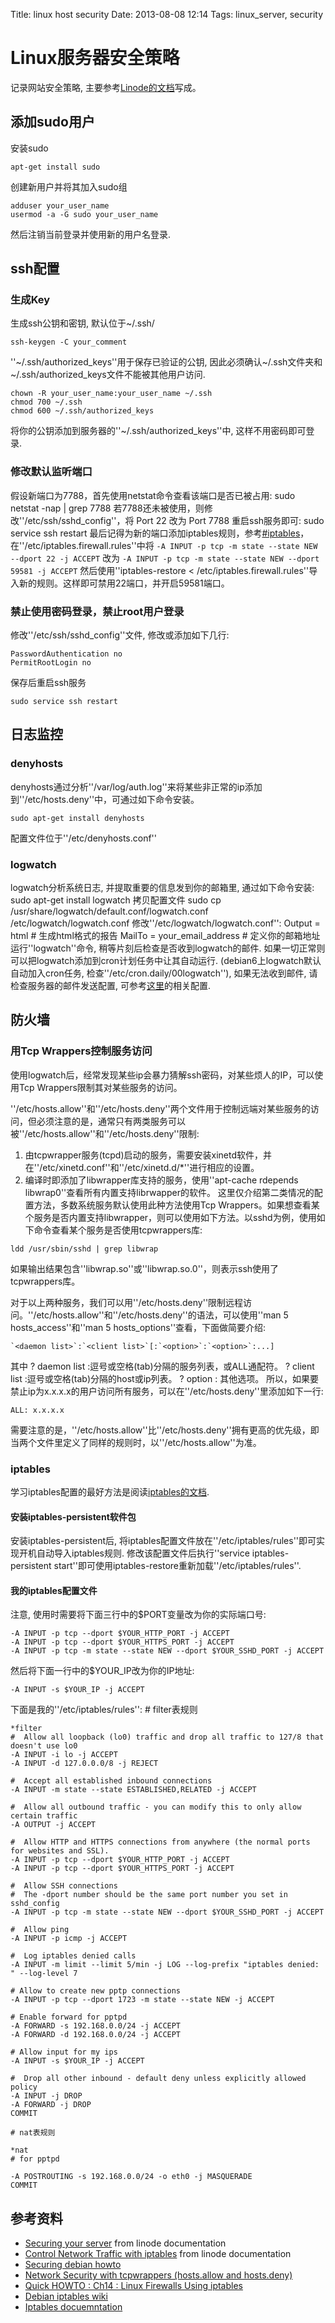 Title: linux host security
Date: 2013-08-08 12:14
Tags: linux_server, security

# Linux服务器安全策略

记录网站安全策略, 主要参考[Linode的文档](http://library.linode.com/securing-your-server)写成。
## 添加sudo用户

安装sudo

	
	apt-get install sudo

创建新用户并将其加入sudo组

	
	adduser your_user_name
	usermod -a -G sudo your_user_name

然后注销当前登录并使用新的用户名登录.

## ssh配置

### 生成Key
生成ssh公钥和密钥, 默认位于~/.ssh/

	
	ssh-keygen -C your_comment

''~/.ssh/authorized_keys''用于保存已验证的公钥, 因此必须确认~/.ssh文件夹和~/.ssh/authorized_keys文件不能被其他用户访问.

	
	chown -R your_user_name:your_user_name ~/.ssh
	chmod 700 ~/.ssh
	chmod 600 ~/.ssh/authorized_keys

将你的公钥添加到服务器的''~/.ssh/authorized_keys''中, 这样不用密码即可登录.

### 修改默认监听端口

假设新端口为7788，首先使用netstat命令查看该端口是否已被占用:
    sudo netstat -nap | grep 7788
若7788还未被使用，则修改''/etc/ssh/sshd_config''，将
    Port 22
改为
    Port 7788
重启ssh服务即可:
    sudo service ssh restart
最后记得为新的端口添加iptables规则，参考[#iptables](#iptables)，在''/etc/iptables.firewall.rules''中将
`-A INPUT -p tcp -m state --state NEW --dport 22 -j ACCEPT`
改为
`-A INPUT -p tcp -m state --state NEW --dport 59581 -j ACCEPT`
然后使用''iptables-restore < /etc/iptables.firewall.rules''导入新的规则。这样即可禁用22端口，并开启59581端口。

### 禁止使用密码登录，禁止root用户登录

修改''/etc/ssh/sshd_config''文件, 修改或添加如下几行:

	
	PasswordAuthentication no
	PermitRootLogin no

保存后重启ssh服务

	
	sudo service ssh restart 


## 日志监控

### denyhosts
denyhosts通过分析''/var/log/auth.log''来将某些非正常的ip添加到''/etc/hosts.deny''中，可通过如下命令安装。

	
	sudo apt-get install denyhosts

配置文件位于''/etc/denyhosts.conf''

### logwatch

logwatch分析系统日志, 并提取重要的信息发到你的邮箱里, 通过如下命令安装:
    sudo apt-get install logwatch 
拷贝配置文件
    sudo cp /usr/share/logwatch/default.conf/logwatch.conf /etc/logwatch/logwatch.conf
修改''/etc/logwatch/logwatch.conf'':
    Output = html                # 生成html格式的报告
    MailTo = your_email_address  # 定义你的邮箱地址
运行''logwatch''命令, 稍等片刻后检查是否收到logwatch的邮件. 如果一切正常则可以把logwatch添加到cron计划任务中让其自动运行. (debian6上logwatch默认自动加入cron任务, 检查''/etc/cron.daily/00logwatch''), 如果无法收到邮件, 请检查服务器的邮件发送配置, 可参考[这里](./build_linux_host#邮件设置)的相关配置.

## 防火墙

### 用Tcp Wrappers控制服务访问
使用logwatch后，经常发现某些ip会暴力猜解ssh密码，对某些烦人的IP，可以使用Tcp Wrappers限制其对某些服务的访问。

''/etc/hosts.allow''和''/etc/hosts.deny''两个文件用于控制远端对某些服务的访问，但必须注意的是，通常只有两类服务可以被''/etc/hosts.allow''和''/etc/hosts.deny''限制:
 1.  由tcpwrapper服务(tcpd)启动的服务，需要安装xinetd软件，并在''/etc/xinetd.conf''和''/etc/xinetd.d/*''进行相应的设置。
 2.  编译时即添加了libwrapper库支持的服务，使用''apt-cache rdepends libwrap0''查看所有内置支持librwapper的软件。
这里仅介绍第二类情况的配置方法，多数系统服务默认使用此种方法使用Tcp Wrappers。如果想查看某个服务是否内置支持libwrapper，则可以使用如下方法。以sshd为例，使用如下命令查看某个服务是否使用tcpwrappers库:

	
	ldd /usr/sbin/sshd | grep libwrap

如果输出结果包含''libwrap.so''或''libwrap.so.0''，则表示ssh使用了tcpwrappers库。

对于以上两种服务，我们可以用''/etc/hosts.deny''限制远程访问。''/etc/hosts.allow''和''/etc/hosts.deny''的语法，可以使用''man 5 hosts_access''和''man 5 hosts_options''查看，下面做简要介绍:

	
	`<daemon list>`:`<client list>`[:`<option>`:`<option>`:...]

其中
    ? daemon list 
    :逗号或空格(tab)分隔的服务列表，或ALL通配符。
    ? client list 
    :逗号或空格(tab)分隔的host或ip列表。
    ? option 
    : 其他选项。
所以，如果要禁止ip为x.x.x.x的用户访问所有服务，可以在''/etc/hosts.deny''里添加如下一行:

	
	ALL: x.x.x.x

需要注意的是，''/etc/hosts.allow''比''/etc/hosts.deny''拥有更高的优先级，即当两个文件里定义了同样的规则时，以''/etc/hosts.allow''为准。
### iptables

学习iptables配置的最好方法是阅读[iptables的文档](http://www.netfilter.org/documentation/).
#### 安装iptables-persistent软件包

安装iptables-persistent后, 将iptables配置文件放在''/etc/iptables/rules''即可实现开机自动导入iptables规则. 修改该配置文件后执行''service iptables-persistent start''即可使用iptables-restore重新加载''/etc/iptables/rules''.
#### 我的iptables配置文件

注意, 使用时需要将下面三行中的$PORT变量改为你的实际端口号:

	
	-A INPUT -p tcp --dport $YOUR_HTTP_PORT -j ACCEPT
	-A INPUT -p tcp --dport $YOUR_HTTPS_PORT -j ACCEPT
	-A INPUT -p tcp -m state --state NEW --dport $YOUR_SSHD_PORT -j ACCEPT

然后将下面一行中的$YOUR_IP改为你的IP地址:

	
	-A INPUT -s $YOUR_IP -j ACCEPT 

下面是我的''/etc/iptables/rules'':
    # filter表规则
    
    *filter
    #  Allow all loopback (lo0) traffic and drop all traffic to 127/8 that doesn't use lo0
    -A INPUT -i lo -j ACCEPT
    -A INPUT -d 127.0.0.0/8 -j REJECT

    #  Accept all established inbound connections
    -A INPUT -m state --state ESTABLISHED,RELATED -j ACCEPT

    #  Allow all outbound traffic - you can modify this to only allow certain traffic
    -A OUTPUT -j ACCEPT

    #  Allow HTTP and HTTPS connections from anywhere (the normal ports for websites and SSL).
    -A INPUT -p tcp --dport $YOUR_HTTP_PORT -j ACCEPT
    -A INPUT -p tcp --dport $YOUR_HTTPS_PORT -j ACCEPT

    #  Allow SSH connections
    #  The -dport number should be the same port number you set in sshd_config
    -A INPUT -p tcp -m state --state NEW --dport $YOUR_SSHD_PORT -j ACCEPT

    #  Allow ping
    -A INPUT -p icmp -j ACCEPT

    #  Log iptables denied calls
    -A INPUT -m limit --limit 5/min -j LOG --log-prefix "iptables denied: " --log-level 7

    # Allow to create new pptp connections
    -A INPUT -p tcp --dport 1723 -m state --state NEW -j ACCEPT

    # Enable forward for pptpd
    -A FORWARD -s 192.168.0.0/24 -j ACCEPT
    -A FORWARD -d 192.168.0.0/24 -j ACCEPT 

    # Allow input for my ips
    -A INPUT -s $YOUR_IP -j ACCEPT 

    #  Drop all other inbound - default deny unless explicitly allowed policy
    -A INPUT -j DROP
    -A FORWARD -j DROP 
    COMMIT

    # nat表规则

    *nat 
    # for pptpd

    -A POSTROUTING -s 192.168.0.0/24 -o eth0 -j MASQUERADE 
    COMMIT

## 参考资料

*  [Securing your server](http://library.linode.com/securing-your-server) from linode documentation
*  [Control Network Traffic with iptables](http://library.linode.com/security/firewalls/iptables) from linode documentation  
*  [Securing debian howto](http://www.debian.org/doc/manuals/securing-debian-howto/ch4.en.html)
*  [Network Security with tcpwrappers (hosts.allow and hosts.deny)](http://ubuntu-tutorials.com/2007/09/02/network-security-with-tcpwrappers-hostsallow-and-hostsdeny/)
*  [Quick HOWTO : Ch14 : Linux Firewalls Using iptables](http://www.linuxhomenetworking.com/wiki/index.php/Quick_HOWTO_:_Ch14_:_Linux_Firewalls_Using_iptables)
*  [Debian iptables wiki](http://wiki.debian.org/iptables)
*  [Iptables docuemntation](http://www.netfilter.org/documentation/)


